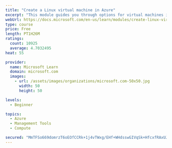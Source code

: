 ```yaml
---
title: "Create a Linux virtual machine in Azure"
excerpt: "This module guides you through options for virtual machines in Azure, creating and connecting a Linux virtual machine, and configuring your network settings."
webUrl: https://docs.microsoft.com/en-us/learn/modules/create-linux-virtual-machine-in-azure/
type: course
price: Free
length: PT1H26M
ratings:
  count: 10925
  average: 4.7032495
heat: 55

provider:
  name: Microsoft Learn
  domain: microsoft.com
  images:
    - url: /assets/images/organizations/microsoft.com-50x50.jpg
      width: 50
      height: 50

levels:
  - Beginner

topics:
  - Azure
  - Management Tools
  - Compute

secured: "MmTFSo669domrzT6oEOfCCRk+1j4vTWxg/EHf+WHdsswGIVqSk+HfcxfRAxUJ5v5QE1rFibyBBrf9RqlBUeemEFxaAEc3FIKMRRhI983er+m2Mzc0b4qod18wMNlJo9h4XKutnZL/AQ7XW3qu1sl5LKzfrRF7O9eOrsBDPneNVtjyoEs9GMtjGqlHh4X9tDqebPdZAubHLvG51CGi3RAevguox8Lt3FEM5xYEr8zTQHcwmEae79XC//KUt/4fSkAFSjzgCTUwLFXiNPq8DZJ1ZYRd8F7UyBNSJztnW3+tnJvwx7fvltE7J5m7blRWiVd9DLxuH1oaQauqHswboSkHuEjxFswrD5y0y6oEoYpxmDL4L8mEHaQpBp/tkwElFIAziseCMr0xpT7SGheRlC9fy7+KEXoo0AUhYTf2jsCkis=;H8HM0C8htEMNbZP64m3LLg=="
---
```



